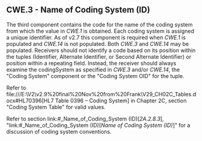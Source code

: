 ## CWE.3 - Name of Coding System (ID)

The third component contains the code for the name of the coding system from which the value in _CWE.1_ is obtained. Each coding system is assigned a unique identifier. As of v2.7 this component is required when _CWE.1_ is populated and _CWE.14_ is not populated. Both _CWE.3_ and _CWE.14_ may be populated. Receivers should not identify a code based on its position within the tuples (Identifier, Alternate Identifier, or Second Alternate Identifier) or position within a repeating field. Instead, the receiver should always examine the codingSystem as specified in _CWE.3_ and/or _CWE.14_, the "Coding System" component or the "Coding System OID" for the tuple.

Refer to file:///E:\V2\v2.9%20final%20Nov%20from%20Frank\V29_CH02C_Tables.docx#HL70396[HL7 Table 0396 – Coding System] in Chapter 2C, section "Coding System Table" for valid values.

Refer to section link:#_Name_of_Coding_System (ID)[_2A.2.8.3_], "link:#_Name_of_Coding_System (ID)[_Name of Coding System (ID)_]" for a discussion of coding system conventions.
